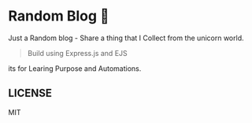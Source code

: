 # Random Blog 🦄

Just a Random blog - Share a thing that I Collect from the unicorn world.

> Build using Express.js and EJS

its for Learing Purpose and Automations.

## LICENSE

MIT
